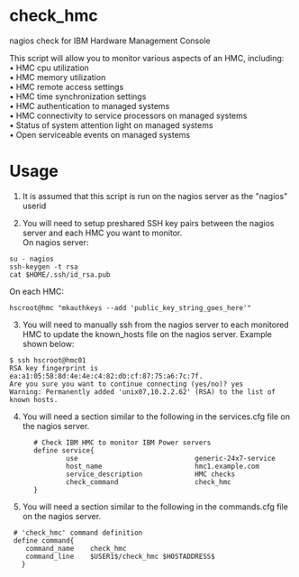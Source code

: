 # check_hmc
nagios check for IBM Hardware Management Console 

This script will allow you to monitor various aspects of an HMC, including:  
•	HMC cpu utilization  
•	HMC memory utilization  
•	HMC remote access settings  
•	HMC time synchronization settings  
•	HMC authentication to managed systems  
•	HMC connectivity to service processors on managed systems  
•	Status of system attention light on managed systems  
•	Open serviceable events on managed systems  





# Usage 
1) It is assumed that this script is run on the nagios server as the "nagios" userid  

2) You will need to setup preshared SSH key pairs between the nagios server and each HMC you want to monitor.  
On nagios server:  
```
su - nagios
ssh-keygen -t rsa
cat $HOME/.ssh/id_rsa.pub
```
On each HMC:
```
hscroot@hmc "mkauthkeys --add 'public_key_string_goes_here'"
```

3) You will need to manually ssh from the nagios server to each monitored HMC to update the known_hosts file on the nagios server.  Example shown below:
```
$ ssh hscroot@hmc01
RSA key fingerprint is ea:a1:05:58:8d:4e:4e:c4:82:db:cf:87:75:a6:7c:7f.
Are you sure you want to continue connecting (yes/no)? yes
Warning: Permanently added 'unix07,10.2.2.62' (RSA) to the list of known hosts.
```

4) You will need a section similar to the following in the services.cfg file on the nagios server.
```
      # Check IBM HMC to monitor IBM Power servers
      define service{
              use                             generic-24x7-service
              host_name                       hmc1.example.com
              service_description             HMC checks
              check_command                   check_hmc
      }
```


5) You will need a section similar to the following in the commands.cfg file on the nagios server.
```
 # 'check_hmc' command definition
 define command{
    command_name    check_hmc
    command_line    $USER1$/check_hmc $HOSTADDRESS$
   }
```

